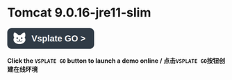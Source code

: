 # Tomcat 9.0.16-jre11-slim

<a href="https://www.vsplate.com/?docker-compose=https://github.com/vsplate/dcenvs/tomcat/9.0.16-jre11-slim"><img alt="VSPLATE GO" src="https://raw.githubusercontent.com/vsplate/images/master/vsgo_btn.png" width="200px"></a>

**Click the `VSPLATE GO` button to launch a demo online / 点击`VSPLATE GO`按钮创建在线环境**